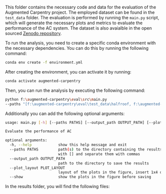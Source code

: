 This folder contains the necessary code and data for the evaluation of the Augmented Carpentry project. The employed dataset can be found in the `test_data` folder. The evaluation is performed by running the `main.py` script, which will generate the necessary plots and metrics to evaluate the performance of the AC system. The dataset is also avaialble in the open sourced [Zenodo repository](https://zenodo.org/record/10.5281/zenodo.14610164).

To run the analysis, you need to create a specific conda environment with the necessary dependencies. You can do this by running the following command:

```bash
conda env create -f environment.yml
```

After creating the environment, you can activate it by running:

```bash
conda activate augmented-carpentry
```

Then, you can run the analysis by executing the following command:

```bash
python f:\augmented-carpentry\eval\src\main.py
--paths "[f:\augmented-carpentry\eval\test_data\halfroof, f:\augmented-carpentry\eval\test_data\quarter, f:\augmented-carpentry\eval\test_data\tower_lower, f:\augmented-carpentry\eval\test_data\tower_upper]" --output_path "f:\augmented-carpentry\eval\build"
```

Additionally you can add the following optional arguments:

```bash
usage: main.py [-h] [--paths PATHS] [--output_path OUTPUT_PATH] [--plot_layout PLOT_LAYOUT] [--show]                                                                                    

Evaluate the performance of AC

optional arguments:
  -h, --help            show this help message and exit
  --paths PATHS         path(s) to the directory containing the results. This should be the root containing the a_beams and b_assembly folders. NB: if you have multiple paths, start   
                        with [] and separate them with commas
  --output_path OUTPUT_PATH
                        path to the directory to save the results
  --plot_layout PLOT_LAYOUT
                        layout of the plots in the figure, insert 1x4 or 2x2
  --show                show the plots in the figure before saving
```

In the results folder, you will find the following files: